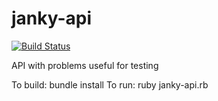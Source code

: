 # janky-api
[![Build Status](https://travis-ci.org/araneforseti/janky-api-server.svg?branch=master)](https://travis-ci.org/araneforseti/janky-api-server)

API with problems useful for testing

To build: bundle install
To run: ruby janky-api.rb
